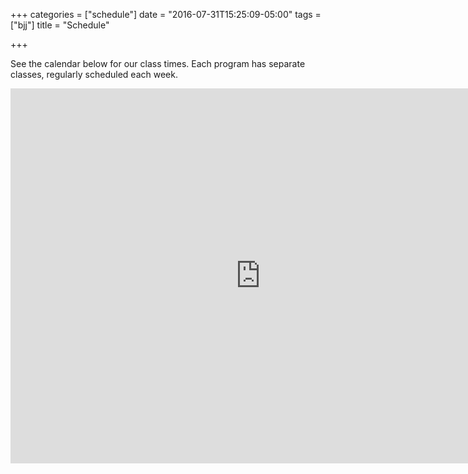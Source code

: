+++
categories = ["schedule"]
date = "2016-07-31T15:25:09-05:00"
tags = ["bjj"]
title = "Schedule"

+++

See the calendar below for our class times. Each program has separate classes, regularly scheduled each week.

<iframe src="https://calendar.google.com/calendar/embed?title=Austin%20Jiu-Jitsu%20Calendar&amp;height=600&amp;wkst=1&amp;bgcolor=%23FFFFFF&amp;src=3d06rma9ck1ib8u138h86mftuc%40group.calendar.google.com&amp;color=%238C500B&amp;src=pue2vn7f8sn56onm0kufm0iuh0%40group.calendar.google.com&amp;color=%231B887A&amp;src=uav29q5qeinoiqset70a3uovro%40group.calendar.google.com&amp;color=%231B887A&amp;ctz=America%2FChicago" style=" border-width:0 " width="800" height="600" frameborder="0" scrolling="no"></iframe>
